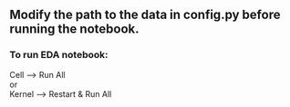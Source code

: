 ## Modify the path to the data in config.py before running the notebook.

### To run EDA notebook: 
Cell --> Run All  
or  
Kernel --> Restart & Run All 
